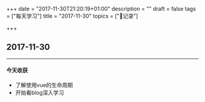 +++
date = "2017-11-30T21:20:19+01:00"
description = ""
draft = false
tags = ["每天学习"]
title = "2017-11-30"
topics = ["记录"]

+++

## 2017-11-30

---
#### 今天收获

* 了解使用vue的生命周期
* 开始看blog深入学习
